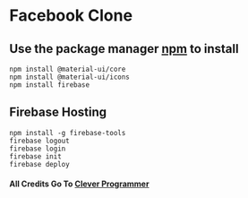  # Facebook Clone #
 
 
## Use the package manager [npm](https://www.npmjs.com/) to install
```
npm install @material-ui/core
npm install @material-ui/icons
npm install firebase
```
## Firebase Hosting
```
npm install -g firebase-tools
firebase logout
firebase login
firebase init
firebase deploy
```

#### All Credits Go To [Clever Programmer](https://www.youtube.com/c/CleverProgrammer)
